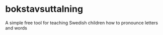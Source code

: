 # bokstavsuttalning
A simple free tool for teaching Swedish children how to pronounce letters and words
